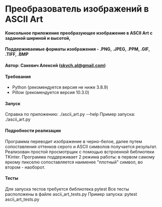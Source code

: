 # Преобразователь изображений в ASCII Art

#### Консольное приложение преобразующее изображение в ASCII Art c заданной шириной и высотой, 
#### Поддерживаемые форматы изображения -  .PNG, .JPEG, .PPM, .GIF, .TIFF, .BMP
#### Автор: Сакевич Алексей (skvch.al@gmail.com)

#### Требования
- Python (рекомендуется версия не ниже 3.8.9)
- Pillow (рекомендуется версия 10.3.0)

#### Запуск
Справка по приложению: ./ascii_art.py --help
Пример запуска: ./ascii_art.py 

#### Подробности реализации
Программа переводит изображение в черно-белое, далее путем сопоставления оттенков серого и ASCII символов получается результат.
Реализован простой просмотрщик с помощью встроенной библиотеки TKinter.
Программа поддерживает 2 режима работы: в первом самому яркому пикселю сопоставляется наименее "плотный" cимвол, во втором - наоборот.

#### Тесты
Для запуска тестов требуется библиотека pytest
Все тесты расположены в файле ascii_art_tests.py
Пример запуска: pytest ascii_art_tests.py